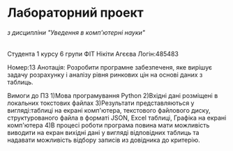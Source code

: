 # Лабораторний проект
###### з дисципліни "Уведення в комп'ютерні науки"
Студента 1 курсу 6 групи ФІТ
Нікіти Агєєва
Логін:485483


Номер:13
Анотація:
Розробити програмне забезпеченя, яке вирішує задачу розрахунку і аналізу рівня ринкових цін на основі даних з таблиць.

Вимоги до ПЗ
1)Мова програмування Python
2)Вхідні дані розміщені в локальних токстових файлах
3)Результати представляються у вигляді:таблиці на екрані комп'ютера, текстового файлового диску, структурованого файла в форматі JSON, Excel таблиці, Графіка на екрані комп'ютера
4)В процесі роботи програма повина мати можливість виводити на екран вихідні дані у вигляді відповідних таблиць та надавати можливість відбору записів из довідника до критерію.
